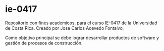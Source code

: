 # ie-0417
Repositorio con fines academicos, para el curso IE-0417 de la Universidad de Costa Rica. 
Creado por Jose Carlos Acevedo Fontalvo, 

Como objetivo principal se debe lograr desarrollar productos de software y gestión de procesos de construcción. 

